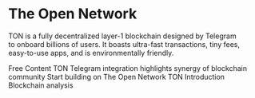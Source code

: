 # The Open Network

TON is a fully decentralized layer-1 blockchain designed by Telegram to onboard billions of users. It boasts ultra-fast transactions, tiny fees, easy-to-use apps, and is environmentally friendly.

<ResourceGroupTitle>Free Content</ResourceGroupTitle>
<BadgeLink colorScheme='yellow' badgeText='Read' href='https://cointelegraph.com/news/ton-telegram-integration-highlights-synergy-of-blockchain-community'>TON Telegram integration highlights synergy of blockchain community</BadgeLink>
<BadgeLink colorScheme='yellow' badgeText='Read' href='https://ton.org/dev'>Start building on The Open Network</BadgeLink>
<BadgeLink colorScheme='yellow' badgeText='Read' href='https://ton.org/docs/learn/introduction'>TON Introduction</BadgeLink>
<BadgeLink colorScheme='yellow' badgeText='Read' href='https://ton.org/analysis'>Blockchain analysis</BadgeLink>